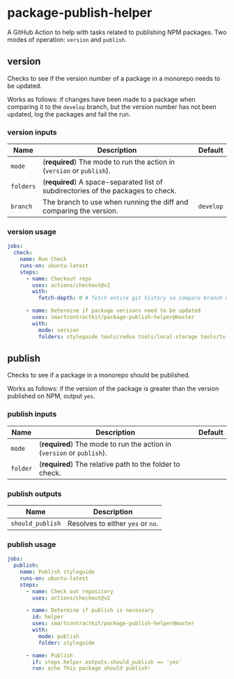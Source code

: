 # package-publish-helper

A GitHub Action to help with tasks related to publishing NPM packages. Two modes of operation: `version` and `publish`.

## version

Checks to see if the version number of a package in a monorepo needs to be updated.

Works as follows: if changes have been made to a package when comparing it to the `develop` branch, but the version number has not been updated, log the packages and fail the run.

### version inputs

| Name      | Description                                                                       | Default   |
| --------- | --------------------------------------------------------------------------------- | --------- |
| `mode`    | (**required**) The mode to run the action in (`version` or `publish`).            |           |
| `folders` | (**required**) A space-separated list of subdirectories of the packages to check. |           |
| `branch`  | The branch to use when running the diff and comparing the version.                | `develop` |

### version usage

```yaml
jobs:
  check:
    name: Run Check
    runs-on: ubuntu-latest
    steps:
      - name: Checkout repo
        uses: actions/checkout@v2
        with:
          fetch-depth: 0 # fetch entire git history so compare branch will be available

      - name: Determine if package verisons need to be updated
        uses: smartcontractkit/package-publish-helper@master
        with:
          mode: version
          folders: styleguide tools/redux tools/local-storage tools/ts-helpers tools/json-api-client
```

## publish

Checks to see if a package in a monorepo should be published.

Works as follows: if the version of the package is greater than the version published on NPM, output `yes`.

### publish inputs

| Name     | Description                                                            | Default |
| -------- | ---------------------------------------------------------------------- | ------- |
| `mode`   | (**required**) The mode to run the action in (`version` or `publish`). |         |
| `folder` | (**required**) The relative path to the folder to check.               |         |

### publish outputs

| Name             | Description                       |
| ---------------- | --------------------------------- |
| `should_publish` | Resolves to either `yes` or `no`. |

### publish usage

```yaml
jobs:
  publish:
    name: Publish styleguide
    runs-on: ubuntu-latest
    steps:
      - name: Check out repository
        uses: actions/checkout@v2

      - name: Determine if publish is necessary
        id: helper
        uses: smartcontractkit/package-publish-helper@master
        with:
          mode: publish
          folder: styleguide

      - name: Publish
        if: steps.helper.outputs.should_publish == 'yes'
        run: echo This package should publish!
```
